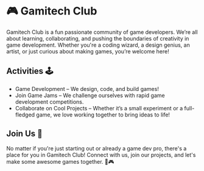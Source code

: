 # 🎮 Gamitech Club

Gamitech Club is a fun passionate community of game developers. We’re all about learning, collaborating, and pushing the boundaries of creativity in game development. Whether you're a coding wizard, a design genius, an artist, or just curious about making games, you’re welcome here!

## Activities 🕹️

- Game Development – We design, code, and build games!
- Join Game Jams – We challenge ourselves with rapid game development competitions.
- Collaborate on Cool Projects – Whether it’s a small experiment or a full-fledged game, we love working together to bring ideas to life!

## Join Us 🚀

No matter if you're just starting out or already a game dev pro, there's a place for you in Gamitech Club! Connect with us, join our projects, and let's make some awesome games together. 🚀🎮
